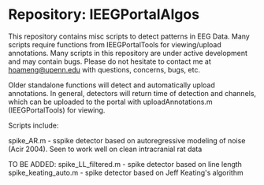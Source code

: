 Repository: IEEGPortalAlgos
=============================
This repository contains misc scripts to detect patterns in EEG Data. 
Many scripts require functions from IEEGPortalTools for viewing/upload annotations.
Many scripts in this repository are under active development and may contain bugs. 
Please do not hesitate to contact me at hoameng@upenn.edu with questions, concerns, bugs, etc.

Older standalone functions will detect and automatically upload annotations.
In general, detectors will return time of detection and channels, which 
can be uploaded to the portal with uploadAnnotations.m (IEEGPortalTools) for viewing.


Scripts include:

spike_AR.m              -   sspike detector based on autoregressive modeling of noise (Acir 2004). Seen to work well on clean intracranial rat data

TO BE ADDED:
spike_LL_filtered.m     -	spike detector based on line length
spike_keating_auto.m	-	spike detector based on Jeff Keating's algorithm
